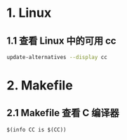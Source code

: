 # 1. Linux
## 1.1 查看 Linux 中的可用 cc
```sh
update-alternatives --display cc
```
# 2. Makefile
## 2.1 Makefile 查看 C 编译器
```make
$(info CC is $(CC))
```
